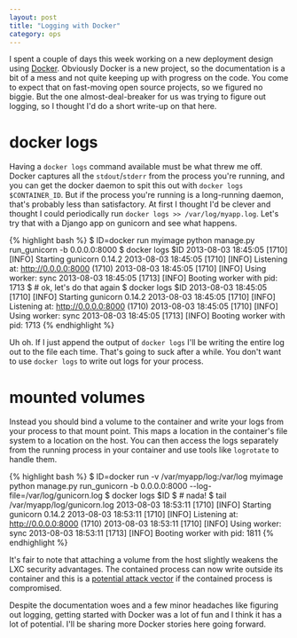 ```yaml
---
layout: post
title: "Logging with Docker"
category: ops
---
```


I spent a couple of days this week working on a new deployment design using [Docker](http://docker.io). Obviously Docker is a new project, so the documentation is a bit of a mess and not quite keeping up with progress on the code. You come to expect that on fast-moving open source projects, so we figured no biggie. But the one almost-deal-breaker for us was trying to figure out logging, so I thought I'd do a short write-up on that here.

# docker logs

Having a `docker logs` command available must be what threw me off. Docker captures all the `stdout`/`stderr` from the process you're running, and you can get the docker daemon to spit this out with `docker logs $CONTAINER_ID`. But if the process you're running is a long-running daemon, that's probably less than satisfactory. At first I thought I'd be clever and thought I could periodically run `docker logs >> /var/log/myapp.log`. Let's try that with a Django app on gunicorn and see what happens.

{% highlight bash %}
$ ID=docker run myimage python manage.py run_gunicorn -b 0.0.0.0:8000
$ docker logs $ID
2013-08-03 18:45:05 [1710] [INFO] Starting gunicorn 0.14.2
2013-08-03 18:45:05 [1710] [INFO] Listening at: http://0.0.0.0:8000 (1710)
2013-08-03 18:45:05 [1710] [INFO] Using worker: sync
2013-08-03 18:45:05 [1713] [INFO] Booting worker with pid: 1713
$ # ok, let's do that again
$ docker logs $ID
2013-08-03 18:45:05 [1710] [INFO] Starting gunicorn 0.14.2
2013-08-03 18:45:05 [1710] [INFO] Listening at: http://0.0.0.0:8000 (1710)
2013-08-03 18:45:05 [1710] [INFO] Using worker: sync
2013-08-03 18:45:05 [1713] [INFO] Booting worker with pid: 1713
{% endhighlight %}

Uh oh. If I just append the output of `docker logs` I'll be writing the entire log out to the file each time. That's going to suck after a while. You don't want to use `docker logs` to write out logs for your process.

# mounted volumes

Instead you should bind a volume to the container and write your logs from your process to that mount point. This maps a location in the container's file system to a location on the host. You can then access the logs separately from the running process in your container and use tools like `logrotate` to handle them.

{% highlight bash %}
$ ID=docker run -v /var/myapp/log:/var/log myimage python manage.py
  run_gunicorn -b 0.0.0.0:8000 --log-file=/var/log/gunicorn.log
$ docker logs $ID
$ # nada!
$ tail /var/myapp/log/gunicorn.log
2013-08-03 18:53:11 [1710] [INFO] Starting gunicorn 0.14.2
2013-08-03 18:53:11 [1710] [INFO] Listening at: http://0.0.0.0:8000 (1710)
2013-08-03 18:53:11 [1710] [INFO] Using worker: sync
2013-08-03 18:53:11 [1713] [INFO] Booting worker with pid: 1811
{% endhighlight %}

It's fair to note that attaching a volume from the host slightly weakens the LXC security advantages. The contained process can now write outside its container and this is a [potential attack vector](https://www.owasp.org/index.php/Log_injection) if the contained process is compromised.

Despite the documentation woes and a few minor headaches like figuring out logging, getting started with Docker was a lot of fun and I think it has a lot of potential. I'll be sharing more Docker stories here going forward.
